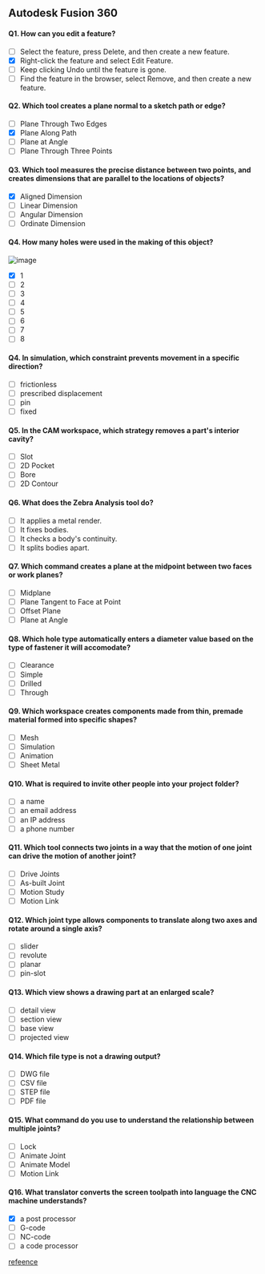 ## Autodesk Fusion 360

#### Q1. How can you edit a feature?

- [ ] Select the feature, press Delete, and then create a new feature.
- [x] Right-click the feature and select Edit Feature.
- [ ] Keep clicking Undo until the feature is gone.
- [ ] Find the feature in the browser, select Remove, and then create a new feature.

#### Q2. Which tool creates a plane normal to a sketch path or edge?

- [ ] Plane Through Two Edges
- [x] Plane Along Path
- [ ] Plane at Angle
- [ ] Plane Through Three Points

#### Q3. Which tool measures the precise distance between two points, and creates dimensions that are parallel to the locations of objects?

- [x] Aligned Dimension
- [ ] Linear Dimension
- [ ] Angular Dimension
- [ ] Ordinate Dimension

#### Q4. How many holes were used in the making of this object?

![image](https://user-images.githubusercontent.com/31204774/130909206-ca109121-ea9b-451c-9099-57cb7724e5b8.png)

- [x] 1
- [ ] 2
- [ ] 3
- [ ] 4
- [ ] 5
- [ ] 6
- [ ] 7
- [ ] 8

#### Q4. In simulation, which constraint prevents movement in a specific direction?

- [ ] frictionless
- [ ] prescribed displacement
- [ ] pin
- [ ] fixed

#### Q5. In the CAM workspace, which strategy removes a part's interior cavity?

- [ ] Slot
- [ ] 2D Pocket
- [ ] Bore
- [ ] 2D Contour

#### Q6. What does the Zebra Analysis tool do?

- [ ] It applies a metal render.
- [ ] It fixes bodies.
- [ ] It checks a body's continuity.
- [ ] It splits bodies apart.

#### Q7. Which command creates a plane at the midpoint between two faces or work planes?

- [ ] Midplane
- [ ] Plane Tangent to Face at Point
- [ ] Offset Plane
- [ ] Plane at Angle

#### Q8. Which hole type automatically enters a diameter value based on the type of fastener it will accomodate?

- [ ] Clearance
- [ ] Simple
- [ ] Drilled
- [ ] Through

#### Q9. Which workspace creates components made from thin, premade material formed into specific shapes?

- [ ] Mesh
- [ ] Simulation
- [ ] Animation
- [ ] Sheet Metal

#### Q10. What is required to invite other people into your project folder?

- [ ] a name
- [ ] an email address
- [ ] an IP address
- [ ] a phone number

#### Q11. Which tool connects two joints in a way that the motion of one joint can drive the motion of another joint?

- [ ] Drive Joints
- [ ] As-built Joint
- [ ] Motion Study
- [ ] Motion Link

#### Q12. Which joint type allows components to translate along two axes and rotate around a single axis?

- [ ] slider
- [ ] revolute
- [ ] planar
- [ ] pin-slot

#### Q13. Which view shows a drawing part at an enlarged scale?

- [ ] detail view
- [ ] section view
- [ ] base view
- [ ] projected view

#### Q14. Which file type is not a drawing output?

- [ ] DWG file
- [ ] CSV file
- [ ] STEP file
- [ ] PDF file

#### Q15. What command do you use to understand the relationship between multiple joints?

- [ ] Lock
- [ ] Animate Joint
- [ ] Animate Model
- [ ] Motion Link

#### Q16. What translator converts the screen toolpath into language the CNC machine understands?

- [X] a post processor
- [ ] G-code
- [ ] NC-code
- [ ] a code processor

[refeence](https://help.autodesk.com/view/fusion360/ENU/?guid=GUIDDE2C6200-5F85-45FA-9AE6-D66205125BDE)
